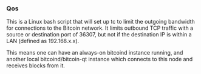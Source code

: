 ### Qos ###

This is a Linux bash script that will set up tc to limit the outgoing bandwidth for connections to the Bitcoin network. It limits outbound TCP traffic with a source or destination port of 36307, but not if the destination IP is within a LAN (defined as 192.168.x.x).

This means one can have an always-on bitcoind instance running, and another local bitcoind/bitcoin-qt instance which connects to this node and receives blocks from it.
